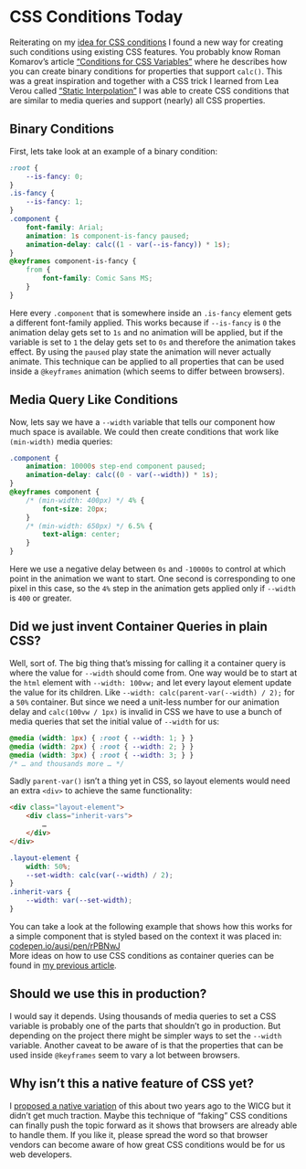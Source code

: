 # CSS Conditions Today

Reiterating on my [idea for CSS conditions](https://au.si/css-conditions-cq-alternative)
I found a new way for creating such conditions using existing CSS features.
You probably know Roman Komarov’s article [“Conditions for CSS Variables”](https://www.kizu.ru/conditions-for-css-variables/)
where he describes how you can create binary conditions
for properties that support `calc()`.
This was a great inspiration and together with a CSS trick
I learned from Lea Verou called [“Static Interpolation”](https://youtu.be/eVnUDTtOLE0?t=1167)
I was able to create CSS conditions that are similar to media queries
and support (nearly) all CSS properties.


## Binary Conditions

First, lets take look at an example of a binary condition:

```css
:root {
	--is-fancy: 0;
}
.is-fancy {
	--is-fancy: 1;
}
.component {
	font-family: Arial;
	animation: 1s component-is-fancy paused;
	animation-delay: calc((1 - var(--is-fancy)) * 1s);
}
@keyframes component-is-fancy {
	from {
		font-family: Comic Sans MS;
	}
}
```

Here every `.component` that is somewhere inside an `.is-fancy` element
gets a different font-family applied.
This works because if `--is-fancy` is `0`
the animation delay gets set to `1s`
and no animation will be applied,
but if the variable is set to `1`
the delay gets set to `0s`
and therefore the animation takes effect.
By using the `paused` play state the animation will never actually animate.
This technique can be applied to all properties
that can be used inside a `@keyframes` animation
(which seems to differ between browsers).

## Media Query Like Conditions

Now, lets say we have a `--width` variable
that tells our component how much space is available.
We could then create conditions
that work like `(min-width)` media queries:

```css
.component {
	animation: 10000s step-end component paused;
	animation-delay: calc((0 - var(--width)) * 1s);
}
@keyframes component {
	/* (min-width: 400px) */ 4% {
		font-size: 20px;
	}
	/* (min-width: 650px) */ 6.5% {
		text-align: center;
	}
}
```

Here we use a negative delay between `0s` and `-10000s`
to control at which point in the animation we want to start.
One second is corresponding to one pixel in this case,
so the `4%` step in the animation gets applied
only if `--width` is `400` or greater.

## Did we just invent Container Queries in plain CSS?

Well, sort of.
The big thing that’s missing for calling it a container query
is where the value for `--width` should come from.
One way would be to start at the `html` element with `--width: 100vw;`
and let every layout element update the value for its children.
Like `--width: calc(parent-var(--width) / 2);` for a `50%` container.
But since we need a unit-less number for our animation delay
and `calc(100vw / 1px)` is invalid in CSS
we have to use a bunch of media queries
that set the initial value of `--width` for us:

```css
@media (width: 1px) { :root { --width: 1; } }
@media (width: 2px) { :root { --width: 2; } }
@media (width: 3px) { :root { --width: 3; } }
/* … and thousands more … */
```

Sadly `parent-var()` isn’t a thing yet in CSS,
so layout elements would need an extra `<div>`
to achieve the same functionality:

```html
<div class="layout-element">
	<div class="inherit-vars">
		…
	</div>
</div>
```

```css
.layout-element {
	width: 50%;
	--set-width: calc(var(--width) / 2);
}
.inherit-vars {
	--width: var(--set-width);
}
```

You can take a look at the following example
that shows how this works for a simple component
that is styled based on the context it was placed in:
[codepen.io/ausi/pen/rPBNwJ](https://codepen.io/ausi/pen/rPBNwJ/left/?editors=0100)  
More ideas on how to use CSS conditions as container queries
can be found in [my previous article](https://au.si/css-conditions-cq-alternative).

## Should we use this in production?

I would say it depends.
Using thousands of media queries to set a CSS variable
is probably one of the parts that shouldn’t go in production.
But depending on the project
there might be simpler ways to set the `--width` variable.
Another caveat to be aware of is that the properties
that can be used inside `@keyframes`
seem to vary a lot between browsers.

## Why isn’t this a native feature of CSS yet?

I [proposed a native variation](https://discourse.wicg.io/t/css-conditions-with-variables/2048)
of this about two years ago to the WICG but it didn’t get much traction.
Maybe this technique of “faking” CSS conditions
can finally push the topic forward
as it shows that browsers are already able to handle them.
If you like it, please spread the word
so that browser vendors can become aware of
how great CSS conditions would be for us web developers.
